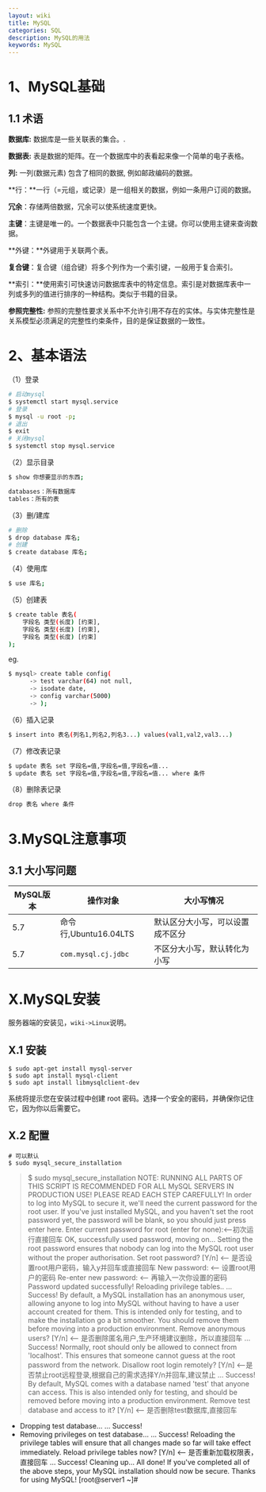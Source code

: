 ```yaml
---
layout: wiki
title: MySQL
categories: SQL
description: MySQL的用法
keywords: MySQL
---
```




# 1、MySQL基础

## 1.1 术语

**数据库:** 数据库是一些关联表的集合。.

**数据表:** 表是数据的矩阵。在一个数据库中的表看起来像一个简单的电子表格。

**列:** 一列(数据元素) 包含了相同的数据, 例如邮政编码的数据。

**行：**一行（=元组，或记录）是一组相关的数据，例如一条用户订阅的数据。

**冗余**：存储两倍数据，冗余可以使系统速度更快。

**主键**：主键是唯一的。一个数据表中只能包含一个主键。你可以使用主键来查询数据。

**外键：**外键用于关联两个表。

**复合键**：复合键（组合键）将多个列作为一个索引键，一般用于复合索引。

**索引：**使用索引可快速访问数据库表中的特定信息。索引是对数据库表中一列或多列的值进行排序的一种结构。类似于书籍的目录。

**参照完整性:** 参照的完整性要求关系中不允许引用不存在的实体。与实体完整性是关系模型必须满足的完整性约束条件，目的是保证数据的一致性。

# 2、基本语法

（1）登录

```bash
# 启动mysql
$ systemctl start mysql.service
# 登录
$ mysql -u root -p;
# 退出
$ exit
# 关闭mysql
$ systemctl stop mysql.service
```

（2）显示目录
```bash
$ show 你想要显示的东西;

databases：所有数据库
tables：所有的表

```

（3）删/建库

```bash
# 删除
$ drop database 库名;
# 创建
$ create database 库名;
```

（4）使用库

```bash
$ use 库名;
```

（5）创建表

```bash
$ create table 表名(
	字段名 类型(长度) [约束],
	字段名 类型(长度) [约束],
	字段名 类型(长度) [约束]
);
```

eg.

```bash
$ mysql> create table config(
      -> test varchar(64) not null,
      -> isodate date,
      -> config varchar(5000)
      -> );
```

（6）插入记录

```bash
$ insert into 表名(列名1,列名2,列名3...) values(val1,val2,val3...)
```

（7）修改表记录

```bash
$ update 表名 set 字段名=值,字段名=值,字段名=值...
$ update 表名 set 字段名=值,字段名=值,字段名=值... where 条件
```

（8）删除表记录

```bash
drop 表名 where 条件
```

# 3.MySQL注意事项

## 3.1 大小写问题

| MySQL版本 | 操作对象              | 大小写情况                       |
| --------- | --------------------- | -------------------------------- |
| 5.7       | 命令行,Ubuntu16.04LTS | 默认区分大小写，可以设置成不区分 |
| 5.7       | `com.mysql.cj.jdbc`   | 不区分大小写，默认转化为小写     |


# X.MySQL安装
服务器端的安装见，`wiki->Linux`说明。

## X.1 安装

```shell
$ sudo apt-get install mysql-server
$ sudo apt install mysql-client
$ sudo apt install libmysqlclient-dev
```

系统将提示您在安装过程中创建 root 密码。选择一个安全的密码，并确保你记住它，因为你以后需要它。
## X.2 配置
```
# 可以默认
$ sudo mysql_secure_installation
```

>$ sudo mysql_secure_installation
NOTE: RUNNING ALL PARTS OF THIS SCRIPT IS RECOMMENDED FOR ALL MySQL
SERVERS IN PRODUCTION USE! PLEASE READ EACH STEP CAREFULLY!
In order to log into MySQL to secure it, we'll need the current
password for the root user. If you've just installed MySQL, and
you haven't set the root password yet, the password will be blank,
so you should just press enter here.
Enter current password for root (enter for none):<–初次运行直接回车
OK, successfully used password, moving on…
Setting the root password ensures that nobody can log into the MySQL
root user without the proper authorisation.
Set root password? [Y/n] <– 是否设置root用户密码，输入y并回车或直接回车
New password: <– 设置root用户的密码
Re-enter new password: <– 再输入一次你设置的密码
Password updated successfully!
Reloading privilege tables..
… Success!
By default, a MySQL installation has an anonymous user, allowing anyone
to log into MySQL without having to have a user account created for
them. This is intended only for testing, and to make the installation
go a bit smoother. You should remove them before moving into a
production environment.
Remove anonymous users? [Y/n] <– 是否删除匿名用户,生产环境建议删除，所以直接回车
… Success!
Normally, root should only be allowed to connect from 'localhost'. This
ensures that someone cannot guess at the root password from the network.
Disallow root login remotely? [Y/n] <–是否禁止root远程登录,根据自己的需求选择Y/n并回车,建议禁止
… Success!
By default, MySQL comes with a database named 'test' that anyone can
access. This is also intended only for testing, and should be removed
before moving into a production environment.
Remove test database and access to it? [Y/n] <– 是否删除test数据库,直接回车
- Dropping test database…
… Success!
- Removing privileges on test database…
… Success!
Reloading the privilege tables will ensure that all changes made so far
will take effect immediately.
Reload privilege tables now? [Y/n] <– 是否重新加载权限表，直接回车
… Success!
Cleaning up…
All done! If you've completed all of the above steps, your MySQL
installation should now be secure.
Thanks for using MySQL!
[root@server1 ~]#




